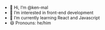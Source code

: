 - 👋 Hi, I’m @ken-mal
- 👀 I’m interested in front-end development 
- 🌱 I’m currently learning React and Javascript
- 😄 Pronouns: he/him

<!---
ken-mal/ken-mal is a ✨ special ✨ repository because its `README.md` (this file) appears on your GitHub profile.
You can click the Preview link to take a look at your changes.
--->
